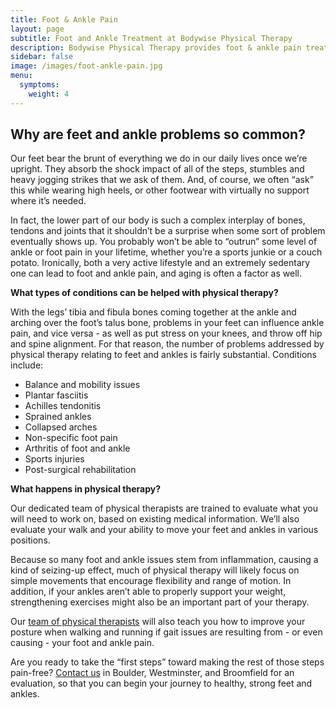 ```yaml
---
title: Foot & Ankle Pain
layout: page
subtitle: Foot and Ankle Treatment at Bodywise Physical Therapy
description: Bodywise Physical Therapy provides foot & ankle pain treatment in Boulder, Broomfield, and Westminster. Strengthen your ankles and improve chronic foot pain today.
sidebar: false
image: /images/foot-ankle-pain.jpg
menu:
  symptoms:
    weight: 4
---
```


## Why are feet and ankle problems so common?

Our feet bear the brunt of everything we do in our daily lives once we’re upright. They absorb the shock impact of all of the steps, stumbles and heavy jogging strikes that we ask of them. And, of course, we often “ask” this while wearing high heels, or other footwear with virtually no support where it’s needed.

In fact, the lower part of our body is such a complex interplay of bones, tendons and joints that it shouldn’t be a surprise when some sort of problem eventually shows up. You probably won’t be able to “outrun” some level of ankle or foot pain in your lifetime, whether you’re a sports junkie or a couch potato. Ironically, both a very active lifestyle and an extremely sedentary one can lead to foot and ankle pain, and aging is often a factor as well.

**What types of conditions can be helped with physical therapy?**

With the legs’ tibia and fibula bones coming together at the ankle and arching over the foot’s talus bone, problems in your feet can influence ankle pain, and vice versa - as well as put stress on your knees, and throw off hip and spine alignment. For that reason, the number of problems addressed by physical therapy relating to feet and ankles is fairly substantial. Conditions include:

* Balance and mobility issues
* Plantar fasciitis
* Achilles tendonitis
* Sprained ankles
* Collapsed arches
* Non-specific foot pain
* Arthritis of foot and ankle
* Sports injuries
* Post-surgical rehabilitation

**What happens in physical therapy?**

Our dedicated team of physical therapists are trained to evaluate what you will need to work on, based on existing medical information. We’ll also evaluate your walk and your ability to move your feet and ankles in various positions.

Because so many foot and ankle issues stem from inflammation, causing a kind of seizing-up effect, much of physical therapy will likely focus on simple movements that encourage flexibility and range of motion. In addition, if your ankles aren’t able to properly support your weight, strengthening exercises might also be an important part of your therapy.

Our [team of physical therapists](/our-staff/) will also teach you how to improve your posture when walking and running if gait issues are resulting from - or even causing - your foot and ankle pain.

Are you ready to take the “first steps” toward making the rest of those steps pain-free? [Contact us](/contact-us/) in Boulder, Westminster, and Broomfield for an evaluation, so that you can begin your journey to healthy, strong feet and ankles.
